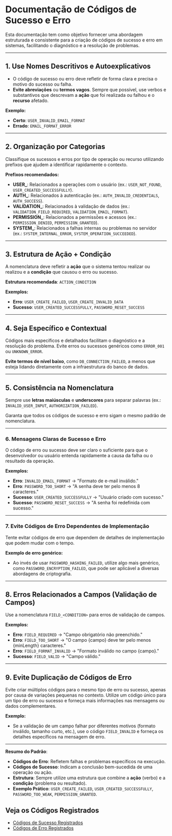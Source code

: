 # **Documentação de Códigos de Sucesso e Erro**

Esta documentação tem como objetivo fornecer uma abordagem estruturada e consistente para a criação de códigos de sucesso e erro em sistemas, facilitando o diagnóstico e a resolução de problemas.

---

## **1. Use Nomes Descritivos e Autoexplicativos**

- O código de sucesso ou erro deve refletir de forma clara e precisa o motivo do sucesso ou falha.
- **Evite abreviações** ou **termos vagos**. Sempre que possível, use verbos e substantivos que descrevam a **ação** que foi realizada ou falhou e o **recurso** afetado.

**Exemplo:**

- **Certo**: `USER_INVALID_EMAIL_FORMAT`
- **Errado**: `EMAIL_FORMAT_ERROR`

---

## **2. Organização por Categorias**

Classifique os sucessos e erros por tipo de operação ou recurso utilizando prefixos que ajudem a identificar rapidamente o contexto.

**Prefixos recomendados:**

- **USER_**: Relacionados a operações com o usuário (ex.: `USER_NOT_FOUND`, `USER_CREATED_SUCCESSFULLY`).
- **AUTH_**: Relacionados à autenticação (ex.: `AUTH_INVALID_CREDENTIALS`, `AUTH_SUCCESS`).
- **VALIDATION_**: Relacionados à validação de dados (ex.: `VALIDATION_FIELD_REQUIRED`, `VALIDATION_EMAIL_FORMAT`).
- **PERMISSION_**: Relacionados a permissões e acessos (ex.: `PERMISSION_DENIED`, `PERMISSION_GRANTED`).
- **SYSTEM_**: Relacionados a falhas internas ou problemas no servidor (ex.: `SYSTEM_INTERNAL_ERROR`, `SYSTEM_OPERATION_SUCCEEDED`).

---

## **3. Estrutura de Ação + Condição**

A nomenclatura deve refletir a **ação** que o sistema tentou realizar ou realizou e a **condição** que causou o erro ou sucesso.

**Estrutura recomendada**: `ACTION_CONDITION`

**Exemplos:**

- **Erro**: `USER_CREATE_FAILED`, `USER_CREATE_INVALID_DATA`
- **Sucesso**: `USER_CREATED_SUCCESSFULLY`, `PASSWORD_RESET_SUCCESS`

---

## **4. Seja Específico e Contextual**

Códigos mais específicos e detalhados facilitam o diagnóstico e a resolução do problema. Evite erros ou sucessos genéricos como `ERROR_001` ou `UNKNOWN_ERROR`.

**Evite termos de nível baixo**, como `DB_CONNECTION_FAILED`, a menos que esteja lidando diretamente com a infraestrutura do banco de dados.

---

## **5. Consistência na Nomenclatura**

Sempre use **letras maiúsculas** e **underscores** para separar palavras (ex.: `INVALID_USER_INPUT`, `AUTHORIZATION_FAILED`).

Garanta que todos os códigos de sucesso e erro sigam o mesmo padrão de nomenclatura.

---

### **6. Mensagens Claras de Sucesso e Erro**

O código de erro ou sucesso deve ser claro o suficiente para que o desenvolvedor ou usuário entenda rapidamente a causa da falha ou o resultado da operação.

**Exemplos:**

- **Erro**: `INVALID_EMAIL_FORMAT` → "Formato de e-mail inválido."
- **Erro**: `PASSWORD_TOO_SHORT` → "A senha deve ter pelo menos 8 caracteres."
- **Sucesso**: `USER_CREATED_SUCCESSFULLY` → "Usuário criado com sucesso."
- **Sucesso**: `PASSWORD_RESET_SUCCESS` → "A senha foi redefinida com sucesso."

---

### **7. Evite Códigos de Erro Dependentes de Implementação**

Tente evitar códigos de erro que dependem de detalhes de implementação que podem mudar com o tempo.

**Exemplo de erro genérico:**

- Ao invés de usar `PASSWORD_HASHING_FAILED`, utilize algo mais genérico, como `PASSWORD_ENCRYPTION_FAILED`, que pode ser aplicável a diversas abordagens de criptografia.

---

## **8. Erros Relacionados a Campos (Validação de Campos)**

Use a nomenclatura `FIELD_<CONDITION>` para erros de validação de campos.

**Exemplos:**

- **Erro**: `FIELD_REQUIRED` → "Campo obrigatório não preenchido."
- **Erro**: `FIELD_TOO_SHORT` → "O campo {campo} deve ter pelo menos {minLength} caracteres."
- **Erro**: `FIELD_FORMAT_INVALID` → "Formato inválido no campo {campo}."
- **Sucesso**: `FIELD_VALID` → "Campo válido."

---

## **9. Evite Duplicação de Códigos de Erro**

Evite criar múltiplos códigos para o mesmo tipo de erro ou sucesso, apenas por causa de variações pequenas no contexto. Utilize um código único para um tipo de erro ou sucesso e forneça mais informações nas mensagens ou dados complementares.

**Exemplo:**

- Se a validação de um campo falhar por diferentes motivos (formato inválido, tamanho curto, etc.), use o código `FIELD_INVALID` e forneça os detalhes específicos na mensagem de erro.

---

**Resumo do Padrão**:

- **Códigos de Erro**: Refletem falhas e problemas específicos na execução.
- **Códigos de Sucesso**: Indicam a conclusão bem-sucedida de uma operação ou ação.
- **Estrutura**: Sempre utilize uma estrutura que combine a **ação** (verbo) e a **condição** (problema ou resultado).
- **Exemplo Prático**: `USER_CREATE_FAILED`, `USER_CREATED_SUCCESSFULLY`, `PASSWORD_TOO_WEAK`, `PERMISSION_GRANTED`.

## **Veja os Códigos Registrados**

- [Códigos de Sucesso Registrados](./sucess-code.md)
- [Códigos de Erro Registrados](./error-code.md)
